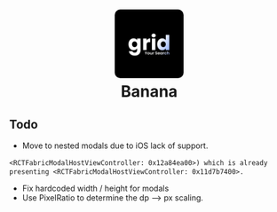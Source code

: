 <h1 align="center">
  <img alt="logo" src="./assets/icons/splash-icon-dark.png" width="124px" style="border-radius:10px"/><br/>
Banana</h1>

## Todo

- Move to nested modals due to iOS lack of support.

```Attempt to present <RCTFabricModalHostViewController: 0x12dc3c400> on <RCTFabricModalHostViewController: 0x12a84ea00> (from
<RCTFabricModalHostViewController: 0x12a84ea00>) which is already presenting <RCTFabricModalHostViewController: 0x11d7b7400>.
```

- Fix hardcoded width / height for modals
- Use PixelRatio to determine the dp --> px scaling.
